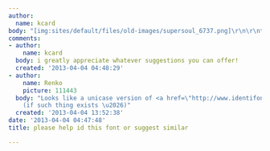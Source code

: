 ```yaml
---
author:
  name: kcard
body: "[img:sites/default/files/old-images/supersoul_6737.png]\r\n\r\nthank you!!"
comments:
- author:
    name: kcard
  body: i greatly appreciate whatever suggestions you can offer!
  created: '2013-04-04 04:48:29'
- author:
    name: Renko
    picture: 111443
  body: "Looks like a unicase version of <a href=\"http://www.identifont.com/show?2SA\">Clarendon</a>
    (if such thing exists \u2026)"
  created: '2013-04-04 13:52:38'
date: '2013-04-04 04:47:48'
title: please help id this font or suggest similar

---
```

